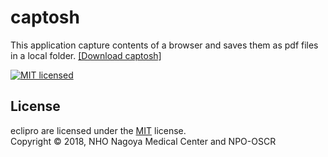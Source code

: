 captosh
=====

This application capture contents of a browser and saves them as pdf files in a local folder.
[[Download captosh]](https://github.com/nnh/captosh/releases)

[![MIT licensed][shield-license]](#)

License
-------
eclipro are licensed under the [MIT](#) license.  
Copyright &copy; 2018, NHO Nagoya Medical Center and NPO-OSCR

[shield-license]: https://img.shields.io/badge/license-MIT-blue.svg
